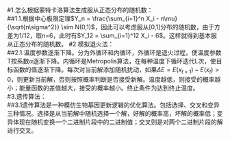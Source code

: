 #1.怎么根据蒙特卡洛算法生成服从正态分布的随机数：  
##1.1.根据中心极限定理$Y_n = \frac{\sum_{i=1}^n X_i - n\mu}{\sqrt{n\sigma^2}} \sim N(0,1)$，因此可以考虑服从[0,1]分布的随机数，由于方差为1/12，取n=6，此时有$Y_12 = \sum_{i=1}^12 X_i - 6$。这样就得到基本服从正态分布的随机数。
#2.模拟退火法：  
##2.1.温度参数逐渐下降。分为外循环和内循环，外循环是退火过程，使温度参数T按系数$\alpha$逐渐下降。内循环是Metropolis算法，在每种温度下循环迭代L次，使目标函数的值逐渐下降。每次对当前解添加随机扰动，如果$\Delta E = E(x_{t+1}) - E(x_t)>0$，则更新当前解，否则按照概率判断是否接受新解。温度越低，则接受的概率越小；能量函数的差值越大，接受的概率越小。终止条件为达到终止温度。  
#3.遗传算法：  
##3.1遗传算法是一种模仿生物基因更新逻辑的优化算法。包括选择、交叉和变异三种情况。选择是从当前解中随机选择一个解，好解的概率高，坏解的概率低；变异体现在随机变换一个二进制片段中的二进制值；交叉则是对两个二进制片段的解进行交叉。
